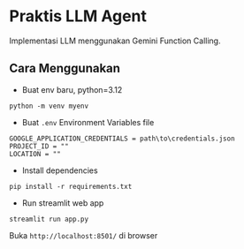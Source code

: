# Praktis LLM Agent
Implementasi LLM menggunakan Gemini Function Calling.

## Cara Menggunakan
- Buat env baru, python=3.12
```
python -m venv myenv
```
- Buat `.env` Environment Variables file
```
GOOGLE_APPLICATION_CREDENTIALS = path\to\credentials.json
PROJECT_ID = ""
LOCATION = ""
```
- Install dependencies
```
pip install -r requirements.txt
```
- Run streamlit web app
```
streamlit run app.py
```
Buka `http://localhost:8501/` di browser
